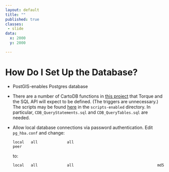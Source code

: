 ```yaml
---
layout: default
title: ""
published: true
classes:
 - slide
data:
  x: 2000
  y: 2000

---
```


# How Do I Set Up the Database? #

*  PostGIS-enables Postgres database

* There are a number of CartoDB functions in [this project](https://github.com/CartoDB/cartodb-postgresql)
  that Torque and the SQL API will expect to be defined.  (The triggers are unnecessary.)
  The scripts may be found [here](https://github.com/CartoDB/cartodb-postgresql/tree/master/scripts-enabled)
  in the `scripts-enabled` directory.  In particular, `CDB_QueryStatements.sql` and `CDB_QueryTables.sql`
  are needed.

*  Allow local database connections via password authentication. Edit `pg_hba.conf` and change:
   ```
   local   all             all                                     peer
   ```
   to:
   ```
   local   all             all                                     md5
   ```

